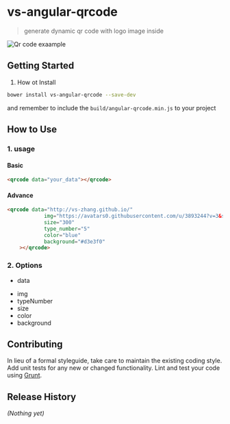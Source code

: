 # vs-angular-qrcode

> generate dynamic qr code with logo image inside

![Qr code exaample](https://36.media.tumblr.com/3162acf63afc257281f27068ea8b6fb0/tumblr_nmhxhgfotj1unxngeo1_400.png)

## Getting Started

1. How ot Install

```bash
bower install vs-angular-qrcode --save-dev
```

and remember to include the `build/angular-qrcode.min.js` to your project

## How to Use

### 1. usage

#### Basic

```html
<qrcode data="your_data"></qrcode>
```

#### Advance

```html
<qrcode data="http://vs-zhang.github.io/"
	        img="https://avatars0.githubusercontent.com/u/3893244?v=3&s=460"
	        size="300"
	        type_number="5"
	        color="blue"
	        background="#d3e3f0"
	></qrcode>
```
### 2. Options

* data
- img
- typeNumber
- size
- color
- background

## Contributing
In lieu of a formal styleguide, take care to maintain the existing coding style. Add unit tests for any new or changed functionality. Lint and test your code using [Grunt](http://gruntjs.com/).

## Release History
_(Nothing yet)_
